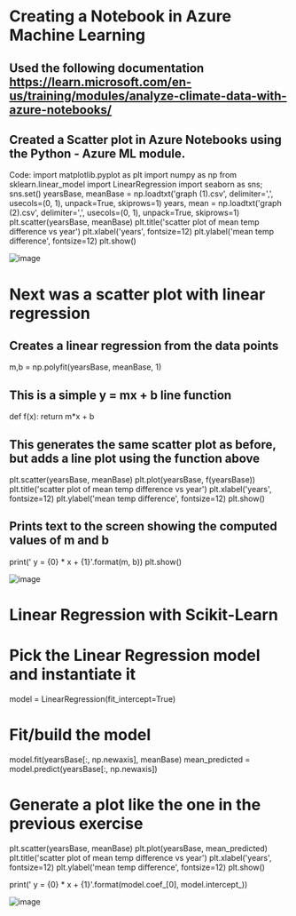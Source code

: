 # Creating a Notebook in Azure Machine Learning
## Used the following documentation https://learn.microsoft.com/en-us/training/modules/analyze-climate-data-with-azure-notebooks/
## Created a Scatter plot in Azure Notebooks using the Python - Azure ML module.

Code: import matplotlib.pyplot as plt
import numpy as np
from sklearn.linear_model import LinearRegression
import seaborn as sns; sns.set()
yearsBase, meanBase = np.loadtxt('graph (1).csv', delimiter=',', usecols=(0, 1), unpack=True, skiprows=1)
years, mean = np.loadtxt('graph (2).csv', delimiter=',', usecols=(0, 1), unpack=True, skiprows=1)
plt.scatter(yearsBase, meanBase)
plt.title('scatter plot of mean temp difference vs year')
plt.xlabel('years', fontsize=12)
plt.ylabel('mean temp difference', fontsize=12)
plt.show()


![image](https://github.com/user-attachments/assets/16d1ab47-e674-4f3e-9ac8-66a7bb6337a2)

# Next was a scatter plot with linear regression

## Creates a linear regression from the data points
m,b = np.polyfit(yearsBase, meanBase, 1)

## This is a simple y = mx + b line function
def f(x):
    return m*x + b

## This generates the same scatter plot as before, but adds a line plot using the function above
plt.scatter(yearsBase, meanBase)
plt.plot(yearsBase, f(yearsBase))
plt.title('scatter plot of mean temp difference vs year')
plt.xlabel('years', fontsize=12)
plt.ylabel('mean temp difference', fontsize=12)
plt.show()

## Prints text to the screen showing the computed values of m and b
print(' y = {0} * x + {1}'.format(m, b))
plt.show()

![image](https://github.com/user-attachments/assets/176a988f-d360-442a-9d5d-1291e56f4615)


# Linear Regression with Scikit-Learn

# Pick the Linear Regression model and instantiate it
model = LinearRegression(fit_intercept=True)

# Fit/build the model
model.fit(yearsBase[:, np.newaxis], meanBase)
mean_predicted = model.predict(yearsBase[:, np.newaxis])

# Generate a plot like the one in the previous exercise
plt.scatter(yearsBase, meanBase)
plt.plot(yearsBase, mean_predicted)
plt.title('scatter plot of mean temp difference vs year')
plt.xlabel('years', fontsize=12)
plt.ylabel('mean temp difference', fontsize=12)
plt.show()

print(' y = {0} * x + {1}'.format(model.coef_[0], model.intercept_))

![image](https://github.com/user-attachments/assets/dbb1e142-29fd-459c-bfa3-79523ae7adb3)


